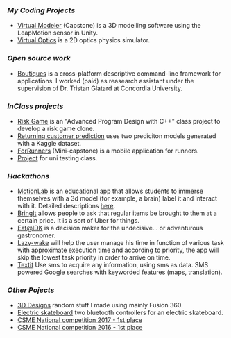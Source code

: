### _My Coding Projects_
- [Virtual Modeler](https://capstone-projects-491.firebaseapp.com/project/ldoLtFn2sw) (Capstone) is a 3D modelling software using the LeapMotion sensor in Unity.
- [Virtual Optics](https://github.com/ttogola/VirtualOptics) is a 2D optics physics simulator.

### _Open source work_
- [Boutiques](https://github.com/boutiques/boutiques/tree/master) is a cross-platform descriptive command-line framework for applications. I worked (paid) as reasearch assistant under the supervision of Dr. Tristan Glatard at Concordia University.

### _InClass projects_
- [Risk Game](https://github.com/jacobrs/cli-risk-game) is an "Advanced Program Design with C++" class project to develop a risk game clone.
- [Returning customer prediction](https://github.com/DarrinFong/BigDataProject) uses two prediciton models generated with a Kaggle dataset.
- [ForRunners](https://github.com/DarrinFong/390RoadRunners) (Mini-capstone) is a mobile application for runners.
- [Project](https://github.com/DarrinFong/SOEN345Project) for uni testing class.

### _Hackathons_
- [MotionLab](https://github.com/jacobrs/vr_hackharvard2015) is an educational app that allows students to immerse themselves with a 3d model (for example, a brain) label it and interact with it. Detailed descriptions [here](https://devpost.com/software/motionlab).
- [BringIt](https://github.com/jacobrs/BringIt) allows people to ask that regular items be brought to them at a certain price. It is a sort of Uber for things.
- [Eat@IDK](https://devpost.com/software/eat-idk) is a decision maker for the undecisive... or adventurous gastronomer.
- [Lazy-wake](https://devpost.com/software/lazy-wake) will help the user manage his time in function of various task with approximate execution time and according to priority, the app will skip the lowest task priority in order to arrive on time.
- [Textit](https://devpost.com/software/textit) Use sms to acquire any information, using sms as data. SMS powered Google searches with keyworded features (maps, translation).

### _Other Pojects_
- [3D Designs](https://www.thingiverse.com/redguys/designs) random stuff I made using mainly Fusion 360.
- [Electric skateboard](https://github.com/DarrinFong/ElectricSkateboard) two bluetooth controllers for an electric skateboard.
- [CSME National competition 2017 - 1st place](https://www.youtube.com/watch?v=u0mHt9XDcSc)
- [CSME National competition 2016 - 1st place](https://www.youtube.com/watch?v=GPxew05Movo)
